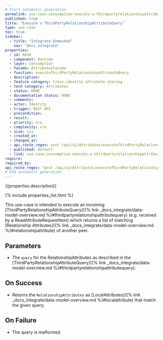 ```yaml
---
# Start automatic generation
permalink: use-case-consumption-execute-a-thirdpartyrelationshipattributequery
published: true
title: "Execute a ThirdPartyRelationshipAttributeQuery"
type: use-case
toc: true
sidebar:
  - title: "Integrate Enmeshed"
    nav: "docs_integrate"
properties:
  - id: RA10
  - component: Runtime
  - layer: Consumption
  - facade: AttributesFacade
  - function: executeThirdPartyRelationshipAttributeQuery
  - description:
  - feature category: Cross-identity attribute sharing
  - tech category: Attributes
  - status: DONE
  - documentation status: DONE
  - comments:
  - actor: Identity
  - trigger: REST API
  - precondition:
  - result:
  - priority: n/a
  - complexity: n/a
  - size: n/a
  - created_at:
  - changed_at:
  - api_route_regex: post /api/v2/Attributes/executeThirdPartyRelationshipAttributeQuery
  - published: default
  - link: use-case-consumption-execute-a-thirdpartyrelationshipattributequery
require:
required_by:
api_route_regex: ^post /api/v2/Attributes/executeThirdPartyRelationshipAttributeQuery$
# End automatic generation
---
```


{{properties.description}}

{% include properties_list.html %}

This use-case is intended to execute an incoming [ThirdPartyRelationshipAttributeQuery]({% link _docs_integrate/data-model-overview.md %}#thirdpartyrelationshipattributequery)
(e.g. received by a ReadAttributeRequestItem) which returns a list of matching
[Relationship Attributes]({% link _docs_integrate/data-model-overview.md %}#relationshipattribute)
of another peer.

## Parameters

- The `query` for the RelationshipAttributes as described in the [ThirdPartyRelationshipAttributeQuery]({% link _docs_integrate/data-model-overview.md %}#thirdpartyrelationshipattributequery).

## On Success

- Returns the `RelationshipAttributes` as [LocalAttributes]({% link _docs_integrate/data-model-overview.md %}#localattribute) that match the given query.

## On Failure

- The query is malformed.
